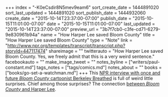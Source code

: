+++
index = "-K0eCsdir8N5mev9eam6"
sort_create_date = 1444891020
sort_last_updated = 1444891020
sort_publish_date = 1444932060
create_date = "2015-10-14T23:37:00-07:00"
publish_date = "2015-10-15T11:01:00-07:00"
date = "2015-10-15T11:01:00-07:00"
last_updated = "2015-10-14T23:37:00-07:00"
preview_url = "3b7f7cb0-c3fe-cd71-6279-9e830961b94a"
name = "How Harper Lee saved Bloom County"
title = "How Harper Lee saved Bloom County"
type = "Note"
link = "http://www.npr.org/templates/transcript/transcript.php?storyId=447117474"
shareimage = ""
twitterauto = "How Harper Lee saved Bloom County. Yes, we freely admit that this is a very weird sentence."
facebookauto = ""
make_image_tweet = ""
notes_byline = ["writers/paul-constant.md"]
tags_notes = ["tags/comics.md"]
notes_about = ""
books = ["books/go-set-a-watchman.md"]
+++
This [NPR interview with once and future *Bloom County* cartoonist Berkeley Breathed](http://www.npr.org/templates/transcript/transcript.php?storyId=447117474) is full of weird little surprises. Chief among those surprises? The connection [between *Bloom County* and Harper Lee](http://www.npr.org/templates/transcript/transcript.php?storyId=447117474).